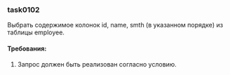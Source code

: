 
### task0102

Выбрать содержимое колонок id, name, smth (в указанном порядке) из таблицы employee.


#### Требования:
1.	Запрос должен быть реализован согласно условию.

